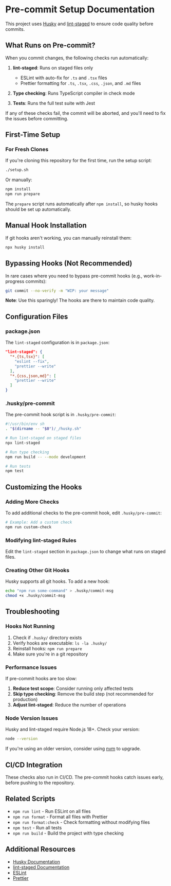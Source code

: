# Pre-commit Setup Documentation

This project uses [Husky](https://typicode.github.io/husky/) and [lint-staged](https://github.com/okonet/lint-staged) to ensure code quality before commits.

## What Runs on Pre-commit?

When you commit changes, the following checks run automatically:

1. **lint-staged**: Runs on staged files only
   - ESLint with auto-fix for `.ts` and `.tsx` files
   - Prettier formatting for `.ts`, `.tsx`, `.css`, `.json`, and `.md` files

2. **Type checking**: Runs TypeScript compiler in check mode

3. **Tests**: Runs the full test suite with Jest

If any of these checks fail, the commit will be aborted, and you'll need to fix the issues before committing.

## First-Time Setup

### For Fresh Clones

If you're cloning this repository for the first time, run the setup script:

```bash
./setup.sh
```

Or manually:

```bash
npm install
npm run prepare
```

The `prepare` script runs automatically after `npm install`, so husky hooks should be set up automatically.

## Manual Hook Installation

If git hooks aren't working, you can manually reinstall them:

```bash
npx husky install
```

## Bypassing Hooks (Not Recommended)

In rare cases where you need to bypass pre-commit hooks (e.g., work-in-progress commits):

```bash
git commit --no-verify -m "WIP: your message"
```

**Note**: Use this sparingly! The hooks are there to maintain code quality.

## Configuration Files

### package.json

The `lint-staged` configuration is in `package.json`:

```json
"lint-staged": {
  "*.{ts,tsx}": [
    "eslint --fix",
    "prettier --write"
  ],
  "*.{css,json,md}": [
    "prettier --write"
  ]
}
```

### .husky/pre-commit

The pre-commit hook script is in `.husky/pre-commit`:

```bash
#!/usr/bin/env sh
. "$(dirname -- "$0")/_/husky.sh"

# Run lint-staged on staged files
npx lint-staged

# Run type checking
npm run build -- --mode development

# Run tests
npm test
```

## Customizing the Hooks

### Adding More Checks

To add additional checks to the pre-commit hook, edit `.husky/pre-commit`:

```bash
# Example: Add a custom check
npm run custom-check
```

### Modifying lint-staged Rules

Edit the `lint-staged` section in `package.json` to change what runs on staged files.

### Creating Other Git Hooks

Husky supports all git hooks. To add a new hook:

```bash
echo "npm run some-command" > .husky/commit-msg
chmod +x .husky/commit-msg
```

## Troubleshooting

### Hooks Not Running

1. Check if `.husky/` directory exists
2. Verify hooks are executable: `ls -la .husky/`
3. Reinstall hooks: `npm run prepare`
4. Make sure you're in a git repository

### Performance Issues

If pre-commit hooks are too slow:

1. **Reduce test scope**: Consider running only affected tests
2. **Skip type checking**: Remove the build step (not recommended for production)
3. **Adjust lint-staged**: Reduce the number of operations

### Node Version Issues

Husky and lint-staged require Node.js 18+. Check your version:

```bash
node --version
```

If you're using an older version, consider using [nvm](https://github.com/nvm-sh/nvm) to upgrade.

## CI/CD Integration

These checks also run in CI/CD. The pre-commit hooks catch issues early, before pushing to the repository.

## Related Scripts

- `npm run lint` - Run ESLint on all files
- `npm run format` - Format all files with Prettier
- `npm run format:check` - Check formatting without modifying files
- `npm test` - Run all tests
- `npm run build` - Build the project with type checking

## Additional Resources

- [Husky Documentation](https://typicode.github.io/husky/)
- [lint-staged Documentation](https://github.com/okonet/lint-staged)
- [ESLint](https://eslint.org/)
- [Prettier](https://prettier.io/)
